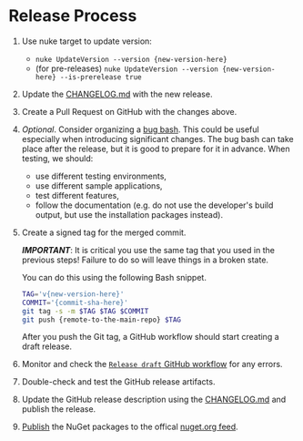 # Release Process

1. Use nuke target to update version:

    - `nuke UpdateVersion --version {new-version-here}`
    - (for pre-releases)
      `nuke UpdateVersion --version {new-version-here} --is-prerelease true`

2. Update the [CHANGELOG.md](../CHANGELOG.md) with the new release.

3. Create a Pull Request on GitHub with the changes above.

4. _Optional_. Consider organizing a [bug bash](https://en.wikipedia.org/wiki/Bug_bash).
   This could be useful especially when introducing significant changes.
   The bug bash can take place after the release, but it is good
   to prepare for it in advance.
   When testing, we should:
   
   - use different testing environments,
   - use different sample applications,
   - test different features,
   - follow the documentation (e.g. do not use the developer's build output,
     but use the installation packages instead). 

5. Create a signed tag for the merged commit.

   ***IMPORTANT***: It is critical you use the same tag
   that you used in the previous steps!
   Failure to do so will leave things in a broken state.

   You can do this using the following Bash snippet.

   ```bash
   TAG='v{new-version-here}'
   COMMIT='{commit-sha-here}'
   git tag -s -m $TAG $TAG $COMMIT
   git push {remote-to-the-main-repo} $TAG
   ```

   After you push the Git tag, a GitHub workflow should start creating a draft release.

5. Monitor and check the [`Release draft` GitHub workflow](https://github.com/signalfx/signalfx-dotnet-tracing/actions/workflows/release-draft.yml)
   for any errors.

6. Double-check and test the GitHub release artifacts.

7. Update the GitHub release description using the [CHANGELOG.md](../CHANGELOG.md)
   and publish the release.

8. [Publish](https://docs.microsoft.com/en-us/nuget/nuget-org/publish-a-package)
   the NuGet packages to the offical [nuget.org feed](https://www.nuget.org/).
